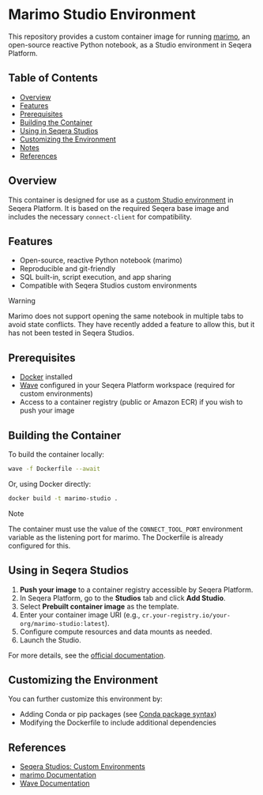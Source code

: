 # Marimo Studio Environment

This repository provides a custom container image for running [marimo](https://marimo.io), an open-source reactive Python notebook, as a Studio environment in Seqera Platform.

## Table of Contents

- [Overview](#overview)
- [Features](#features)
- [Prerequisites](#prerequisites)
- [Building the Container](#building-the-container)
- [Using in Seqera Studios](#using-in-seqera-studios)
- [Customizing the Environment](#customizing-the-environment)
- [Notes](#notes)
- [References](#references)

## Overview

This container is designed for use as a [custom Studio environment](https://docs.seqera.io/platform-cloud/studios/custom-envs) in Seqera Platform. It is based on the required Seqera base image and includes the necessary `connect-client` for compatibility.

## Features

- Open-source, reactive Python notebook (marimo)
- Reproducible and git-friendly
- SQL built-in, script execution, and app sharing
- Compatible with Seqera Studios custom environments

> [!WARNING]
> Marimo does not support opening the same notebook in multiple tabs to avoid state conflicts. They have recently added a feature to allow this, but it has not been tested in Seqera Studios.

## Prerequisites

- [Docker](https://www.docker.com/) installed
- [Wave](https://docs.seqera.io/platform-cloud/wave/) configured in your Seqera Platform workspace (required for custom environments)
- Access to a container registry (public or Amazon ECR) if you wish to push your image

## Building the Container

To build the container locally:

```sh
wave -f Dockerfile --await
```

Or, using Docker directly:

```sh
docker build -t marimo-studio .
```

> [!NOTE]
> The container must use the value of the `CONNECT_TOOL_PORT` environment variable as the listening port for marimo. The Dockerfile is already configured for this.

## Using in Seqera Studios

1. **Push your image** to a container registry accessible by Seqera Platform.
2. In Seqera Platform, go to the **Studios** tab and click **Add Studio**.
3. Select **Prebuilt container image** as the template.
4. Enter your container image URI (e.g., `cr.your-registry.io/your-org/marimo-studio:latest`).
5. Configure compute resources and data mounts as needed.
6. Launch the Studio.

For more details, see the [official documentation](https://docs.seqera.io/platform-cloud/studios/custom-envs).

## Customizing the Environment

You can further customize this environment by:

- Adding Conda or pip packages (see [Conda package syntax](https://docs.seqera.io/platform-cloud/studios/custom-envs#conda-package-syntax))
- Modifying the Dockerfile to include additional dependencies

## References

- [Seqera Studios: Custom Environments](https://docs.seqera.io/platform-cloud/studios/custom-envs)
- [marimo Documentation](https://marimo.io)
- [Wave Documentation](https://docs.seqera.io/platform-cloud/wave/)
